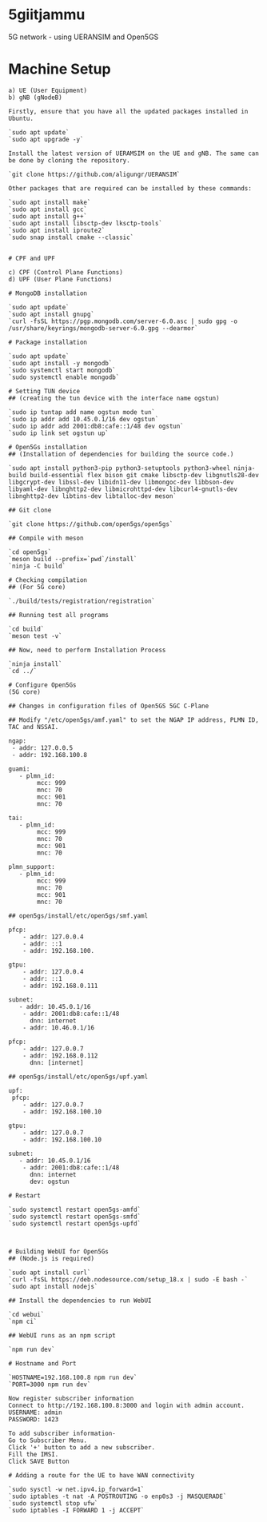 # 5giitjammu
5G network - using UERANSIM and Open5GS

# Machine Setup  
    
    a) UE (User Equipment)  
    b) gNB (gNodeB)  

    Firstly, ensure that you have all the updated packages installed in Ubuntu.

    `sudo apt update`  
    `sudo apt upgrade -y`  

    Install the latest version of UERAMSIM on the UE and gNB. The same can be done by cloning the repository.

    `git clone https://github.com/aligungr/UERANSIM`  

    Other packages that are required can be installed by these commands:
    
    `sudo apt install make`  
    `sudo apt install gcc`  
    `sudo apt install g++`  
    `sudo apt install libsctp-dev lksctp-tools`  
    `sudo apt install iproute2`  
    `sudo snap install cmake --classic`  


    # CPF and UPF

    c) CPF (Control Plane Functions)  
    d) UPF (User Plane Functions)  

    # MongoDB installation  

    `sudo apt update`  
    `sudo apt install gnupg`  
    `curl -fsSL https://pgp.mongodb.com/server-6.0.asc | sudo gpg -o /usr/share/keyrings/mongodb-server-6.0.gpg --dearmor`  

    # Package installation  

    `sudo apt update`  
    `sudo apt install -y mongodb`  
    `sudo systemctl start mongodb`  
    `sudo systemctl enable mongodb`  

    # Setting TUN device  
    ## (creating the tun device with the interface name ogstun)  

    `sudo ip tuntap add name ogstun mode tun`  
    `sudo ip addr add 10.45.0.1/16 dev ogstun`  
    `sudo ip addr add 2001:db8:cafe::1/48 dev ogstun`  
    `sudo ip link set ogstun up`  

    # Open5Gs installation  
    ## (Installation of dependencies for building the source code.)  

    `sudo apt install python3-pip python3-setuptools python3-wheel ninja-build build-essential flex bison git cmake libsctp-dev libgnutls28-dev libgcrypt-dev libssl-dev libidn11-dev libmongoc-dev libbson-dev libyaml-dev libnghttp2-dev libmicrohttpd-dev libcurl4-gnutls-dev libnghttp2-dev libtins-dev libtalloc-dev meson`  

    ## Git clone  
    
    `git clone https://github.com/open5gs/open5gs`  

    ## Compile with meson  

    `cd open5gs`  
    `meson build --prefix=`pwd`/install`  
    `ninja -C build`  

    # Checking compilation  
    ## (For 5G core) 

    `./build/tests/registration/registration`  

    ## Running test all programs 

    `cd build`      
    `meson test -v`  

    ## Now, need to perform Installation Process 

    `ninja install`  
    `cd ../`  

    # Configure Open5Gs 
    (5G core)

    ## Changes in configuration files of Open5GS 5GC C-Plane
    
    ## Modify "/etc/open5gs/amf.yaml" to set the NGAP IP address, PLMN ID, TAC and NSSAI.

    ngap:
     - addr: 127.0.0.5
     - addr: 192.168.100.8

    guami:
       - plmn_id:
            mcc: 999
            mnc: 70
            mcc: 901
            mnc: 70

    tai:
       - plmn_id:
            mcc: 999
            mnc: 70
            mcc: 901
            mnc: 70

    plmn_support:
       - plmn_id:
            mcc: 999
            mnc: 70
            mcc: 901
            mnc: 70

    ## open5gs/install/etc/open5gs/smf.yaml

    pfcp:
        - addr: 127.0.0.4
        - addr: ::1
        - addr: 192.168.100.

    gtpu:
        - addr: 127.0.0.4
        - addr: ::1
        - addr: 192.168.0.111

    subnet:
       - addr: 10.45.0.1/16
        - addr: 2001:db8:cafe::1/48
          dnn: internet
        - addr: 10.46.0.1/16

    pfcp:
        - addr: 127.0.0.7
        - addr: 192.168.0.112
          dnn: [internet]

    ## open5gs/install/etc/open5gs/upf.yaml

    upf:
     pfcp:
        - addr: 127.0.0.7
        - addr: 192.168.100.10

    gtpu:
        - addr: 127.0.0.7
        - addr: 192.168.100.10

    subnet:
       - addr: 10.45.0.1/16
        - addr: 2001:db8:cafe::1/48
          dnn: internet
          dev: ogstun

    # Restart

    `sudo systemctl restart open5gs-amfd`  
    `sudo systemctl restart open5gs-smfd`  
    `sudo systemctl restart open5gs-upfd`  



    # Building WebUI for Open5Gs
    ## (Node.js is required)

    `sudo apt install curl`  
    `curl -fsSL https://deb.nodesource.com/setup_18.x | sudo -E bash -`  
    `sudo apt install nodejs`  

    ## Install the dependencies to run WebUI

    `cd webui`  
    `npm ci`  

    ## WebUI runs as an npm script

    `npm run dev`  

    # Hostname and Port 

    `HOSTNAME=192.168.100.8 npm run dev`  
    `PORT=3000 npm run dev`  

    Now register subscriber information
    Connect to http://192.168.100.8:3000 and login with admin account.
    USERNAME: admin
    PASSWORD: 1423

    To add subscriber information-
    Go to Subscriber Menu.
    Click '+' button to add a new subscriber.
    Fill the IMSI.
    Click SAVE Button

    # Adding a route for the UE to have WAN connectivity

    `sudo sysctl -w net.ipv4.ip_forward=1`  
    `sudo iptables -t nat -A POSTROUTING -o enp0s3 -j MASQUERADE`  
    `sudo systemctl stop ufw`  
    `sudo iptables -I FORWARD 1 -j ACCEPT`
    


